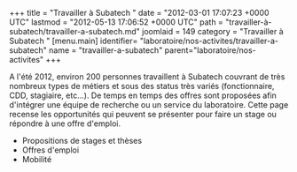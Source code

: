 +++
title = "Travailler à Subatech "
date = "2012-03-01 17:07:23 +0000 UTC"
lastmod = "2012-05-13 17:06:52 +0000 UTC"
path = "travailler-à-subatech/travailler-a-subatech.md"
joomlaid = 149
category = "Travailler à Subatech "
[menu.main]
  identifier= "laboratoire/nos-activites/travailler-a-subatech"
  name = "travailler-a-subatech"
  parent="laboratoire/nos-activites"
+++
<p>A l'été 2012, environ 200 personnes travaillent à Subatech couvrant de très nombreux types de métiers et sous des status très variés (fonctionnaire, CDD, stagiaire, etc...). De temps en temps des offres sont proposées afin d'intégrer une équipe de recherche ou un service du laboratoire. <span class="xtd_task_name">Cette page recense les opportunités qui peuvent se présenter pour faire un stage ou répondre à une offre d'emploi.</span></p>
<ul>
<li>Propositions de stages et thèses</li>
<li>Offres d'emploi</li>
<li>Mobilité</li>
</ul>